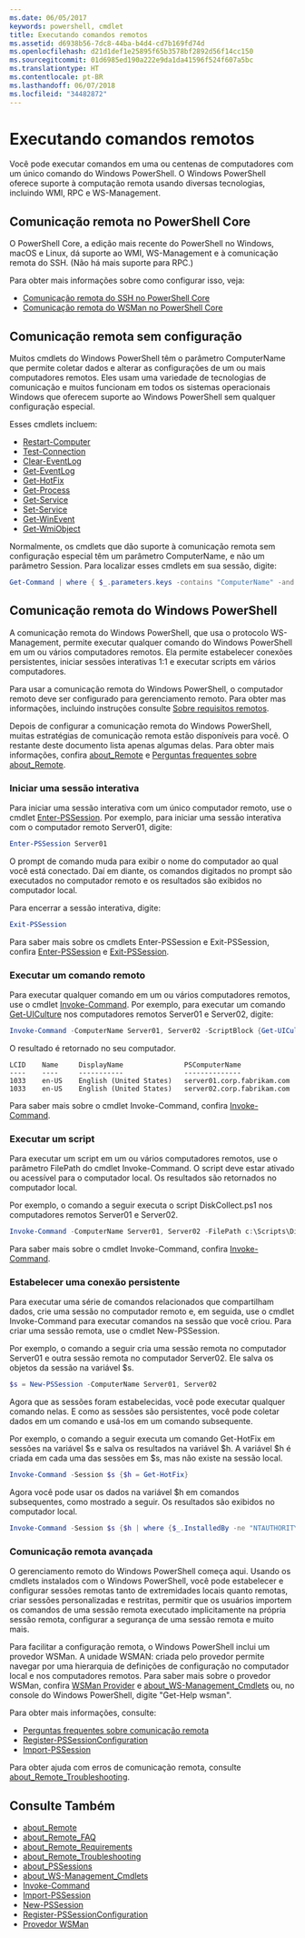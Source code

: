 ```yaml
---
ms.date: 06/05/2017
keywords: powershell, cmdlet
title: Executando comandos remotos
ms.assetid: d6938b56-7dc8-44ba-b4d4-cd7b169fd74d
ms.openlocfilehash: d21d1def1e25895f65b3578bf2892d56f14cc150
ms.sourcegitcommit: 01d6985ed190a222e9da1da41596f524f607a5bc
ms.translationtype: HT
ms.contentlocale: pt-BR
ms.lasthandoff: 06/07/2018
ms.locfileid: "34482872"
---
```

# <a name="running-remote-commands"></a>Executando comandos remotos

Você pode executar comandos em uma ou centenas de computadores com um único comando do Windows PowerShell. O Windows PowerShell oferece suporte à computação remota usando diversas tecnologias, incluindo WMI, RPC e WS-Management.

## <a name="remoting-in-powershell-core"></a>Comunicação remota no PowerShell Core

O PowerShell Core, a edição mais recente do PowerShell no Windows, macOS e Linux, dá suporte ao WMI, WS-Management e à comunicação remota do SSH.
(Não há mais suporte para RPC.)

Para obter mais informações sobre como configurar isso, veja:

* [Comunicação remota do SSH no PowerShell Core][ssh-remoting]
* [Comunicação remota do WSMan no PowerShell Core][wsman-remoting]

## <a name="remoting-without-configuration"></a>Comunicação remota sem configuração

Muitos cmdlets do Windows PowerShell têm o parâmetro ComputerName que permite coletar dados e alterar as configurações de um ou mais computadores remotos. Eles usam uma variedade de tecnologias de comunicação e muitos funcionam em todos os sistemas operacionais Windows que oferecem suporte ao Windows PowerShell sem qualquer configuração especial.

Esses cmdlets incluem:

* [Restart-Computer](https://go.microsoft.com/fwlink/?LinkId=821625)
* [Test-Connection](https://go.microsoft.com/fwlink/?LinkId=821646)
* [Clear-EventLog](https://go.microsoft.com/fwlink/?LinkId=821568)
* [Get-EventLog](https://go.microsoft.com/fwlink/?LinkId=821585)
* [Get-HotFix](https://go.microsoft.com/fwlink/?LinkId=821586)
* [Get-Process](https://go.microsoft.com/fwlink/?linkid=821590)
* [Get-Service](https://go.microsoft.com/fwlink/?LinkId=821593)
* [Set-Service](https://go.microsoft.com/fwlink/?LinkId=821633)
* [Get-WinEvent](https://go.microsoft.com/fwlink/?linkid=821529)
* [Get-WmiObject](https://go.microsoft.com/fwlink/?LinkId=821595)

Normalmente, os cmdlets que dão suporte à comunicação remota sem configuração especial têm um parâmetro ComputerName, e não um parâmetro Session. Para localizar esses cmdlets em sua sessão, digite:

```powershell
Get-Command | where { $_.parameters.keys -contains "ComputerName" -and $_.parameters.keys -notcontains "Session"}
```

## <a name="windows-powershell-remoting"></a>Comunicação remota do Windows PowerShell

A comunicação remota do Windows PowerShell, que usa o protocolo WS-Management, permite executar qualquer comando do Windows PowerShell em um ou vários computadores remotos. Ela permite estabelecer conexões persistentes, iniciar sessões interativas 1:1 e executar scripts em vários computadores.

Para usar a comunicação remota do Windows PowerShell, o computador remoto deve ser configurado para gerenciamento remoto. Para obter mas informações, incluindo instruções consulte [Sobre requisitos remotos](https://technet.microsoft.com/library/dd315349.aspx).

Depois de configurar a comunicação remota do Windows PowerShell, muitas estratégias de comunicação remota estão disponíveis para você. O restante deste documento lista apenas algumas delas. Para obter mais informações, confira [about_Remote](https://technet.microsoft.com/library/dd347744.aspx) e [Perguntas frequentes sobre about_Remote](https://technet.microsoft.com/library/dd347744.aspx).

### <a name="start-an-interactive-session"></a>Iniciar uma sessão interativa

Para iniciar uma sessão interativa com um único computador remoto, use o cmdlet [Enter-PSSession](https://go.microsoft.com/fwlink/?LinkId=821477).
Por exemplo, para iniciar uma sessão interativa com o computador remoto Server01, digite:

```powershell
Enter-PSSession Server01
```

O prompt de comando muda para exibir o nome do computador ao qual você está conectado. Daí em diante, os comandos digitados no prompt são executados no computador remoto e os resultados são exibidos no computador local.

Para encerrar a sessão interativa, digite:

```powershell
Exit-PSSession
```

Para saber mais sobre os cmdlets Enter-PSSession e Exit-PSSession, confira [Enter-PSSession](https://go.microsoft.com/fwlink/?LinkId=821477) e [Exit-PSSession](https://go.microsoft.com/fwlink/?LinkID=821478).

### <a name="run-a-remote-command"></a>Executar um comando remoto

Para executar qualquer comando em um ou vários computadores remotos, use o cmdlet [Invoke-Command](https://go.microsoft.com/fwlink/?LinkId=821493).
Por exemplo, para executar um comando [Get-UICulture](https://go.microsoft.com/fwlink/?LinkId=821806) nos computadores remotos Server01 e Server02, digite:

```powershell
Invoke-Command -ComputerName Server01, Server02 -ScriptBlock {Get-UICulture}
```

O resultado é retornado no seu computador.

```output
LCID    Name     DisplayName               PSComputerName
----    ----     -----------               --------------
1033    en-US    English (United States)   server01.corp.fabrikam.com
1033    en-US    English (United States)   server02.corp.fabrikam.com
```

Para saber mais sobre o cmdlet Invoke-Command, confira [Invoke-Command](https://go.microsoft.com/fwlink/?LinkId=821493).

### <a name="run-a-script"></a>Executar um script

Para executar um script em um ou vários computadores remotos, use o parâmetro FilePath do cmdlet Invoke-Command. O script deve estar ativado ou acessível para o computador local. Os resultados são retornados no computador local.

Por exemplo, o comando a seguir executa o script DiskCollect.ps1 nos computadores remotos Server01 e Server02.

```powershell
Invoke-Command -ComputerName Server01, Server02 -FilePath c:\Scripts\DiskCollect.ps1
```

Para saber mais sobre o cmdlet Invoke-Command, confira [Invoke-Command](https://go.microsoft.com/fwlink/?LinkId=821493).

### <a name="establish-a-persistent-connection"></a>Estabelecer uma conexão persistente

Para executar uma série de comandos relacionados que compartilham dados, crie uma sessão no computador remoto e, em seguida, use o cmdlet Invoke-Command para executar comandos na sessão que você criou. Para criar uma sessão remota, use o cmdlet New-PSSession.

Por exemplo, o comando a seguir cria uma sessão remota no computador Server01 e outra sessão remota no computador Server02. Ele salva os objetos da sessão na variável $s.

```powershell
$s = New-PSSession -ComputerName Server01, Server02
```

Agora que as sessões foram estabelecidas, você pode executar qualquer comando nelas. E como as sessões são persistentes, você pode coletar dados em um comando e usá-los em um comando subsequente.

Por exemplo, o comando a seguir executa um comando Get-HotFix em sessões na variável $s e salva os resultados na variável $h. A variável $h é criada em cada uma das sessões em $s, mas não existe na sessão local.

```powershell
Invoke-Command -Session $s {$h = Get-HotFix}
```

Agora você pode usar os dados na variável $h em comandos subsequentes, como mostrado a seguir. Os resultados são exibidos no computador local.

```powershell
Invoke-Command -Session $s {$h | where {$_.InstalledBy -ne "NTAUTHORITY\SYSTEM"}}
```

### <a name="advanced-remoting"></a>Comunicação remota avançada

O gerenciamento remoto do Windows PowerShell começa aqui. Usando os cmdlets instalados com o Windows PowerShell, você pode estabelecer e configurar sessões remotas tanto de extremidades locais quanto remotas, criar sessões personalizadas e restritas, permitir que os usuários importem os comandos de uma sessão remota executado implicitamente na própria sessão remota, configurar a segurança de uma sessão remota e muito mais.

Para facilitar a configuração remota, o Windows PowerShell inclui um provedor WSMan. A unidade WSMAN: criada pelo provedor permite navegar por uma hierarquia de definições de configuração no computador local e nos computadores remotos.
Para saber mais sobre o provedor WSMan, confira [WSMan Provider](https://technet.microsoft.com/library/dd819476.aspx) e [about_WS-Management_Cmdlets](https://technet.microsoft.com/library/dd819481.aspx) ou, no console do Windows PowerShell, digite "Get-Help wsman".

Para obter mais informações, consulte:

- [Perguntas frequentes sobre comunicação remota](https://technet.microsoft.com/library/dd315359.aspx)
- [Register-PSSessionConfiguration](https://go.microsoft.com/fwlink/?LinkId=821508)
- [Import-PSSession](https://go.microsoft.com/fwlink/?LinkId=821821)

Para obter ajuda com erros de comunicação remota, consulte [about_Remote_Troubleshooting](https://technet.microsoft.com/library/dd347642.aspx).

## <a name="see-also"></a>Consulte Também

- [about_Remote](https://technet.microsoft.com/library/9b4a5c87-9162-4adf-bdfe-fbc80b9b8970)
- [about_Remote_FAQ](https://technet.microsoft.com/library/e23702fd-9415-4a98-9975-390a4d3adc42)
- [about_Remote_Requirements](https://technet.microsoft.com/library/da213949-134c-4741-b307-81f4492ba1bd)
- [about_Remote_Troubleshooting](https://technet.microsoft.com/library/2f890148-8578-49ed-85ea-79a489dd6317)
- [about_PSSessions](https://technet.microsoft.com/library/7a9b4e0e-fa1b-47b0-92f6-6e2995d70acb)
- [about_WS-Management_Cmdlets](https://technet.microsoft.com/library/6ed3370a-ea10-45a5-9493-696aeace27ed)
- [Invoke-Command](https://go.microsoft.com/fwlink/?LinkId=821493)
- [Import-PSSession](https://go.microsoft.com/fwlink/?LinkId=821821)
- [New-PSSession](https://go.microsoft.com/fwlink/?LinkId=821498)
- [Register-PSSessionConfiguration](https://go.microsoft.com/fwlink/?LinkId=821508)
- [Provedor WSMan](https://technet.microsoft.com/library/66fe1241-e08f-49ca-832f-a84c33ca8735)

[wsman-remoting]: WSMan-Remoting-in-PowerShell-Core.md
[ssh-remoting]: SSH-Remoting-in-PowerShell-Core.md